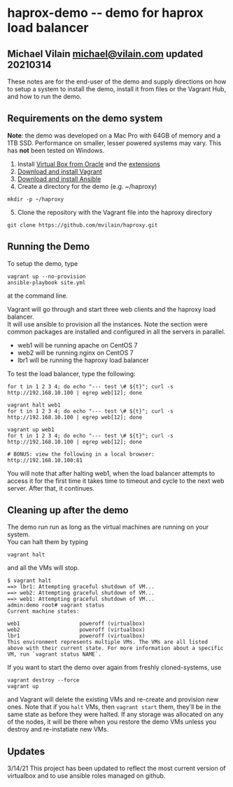 # haprox-demo -- demo for haprox load balancer

## Michael Vilain <michael@vilain.com> updated 20210314

These notes are for the end-user of the demo and supply directions on how to 
setup a system to install the demo, install it from files or the Vagrant Hub, 
and how to run the demo.



## Requirements on the demo system

**Note**: the demo was developed on a Mac Pro with 64GB of memory and a 1TB SSD. 
Performance on smaller, lesser powered systems may vary. This has **not** been tested 
on Windows.

1. Install [Virtual Box from Oracle](https://www.virtualbox.org/wiki/Downloads) 
and the [extensions](https://download.virtualbox.org/virtualbox/6.1.18/Oracle_VM_VirtualBox_Extension_Pack-6.1.18.vbox-extpack)
2. [Download and install Vagrant](https://www.vagrantup.com/downloads.html)
3. [Download and install Ansible](https://hvops.com/articles/ansible-mac-osx/)
4. Create a directory for the demo (e.g. ~/haproxy)
```
mkdir -p ~/haproxy 
```

5. Clone the repository with the Vagrant file into the haproxy directory

```
git clone https://github.com/mvilain/haproxy.git
```

## Running the Demo

To setup the demo, type

```
vagrant up --no-provision
ansible-playbook site.yml
```

at the command line.

Vagrant will go through and start three web clients and the haproxy load balancer.  
It will use ansible to provision all the instances. Note the section were common 
packages are installed and configured in all the servers in parallel.

* web1 will be running apache on CentOS 7
* web2 will be running nginx on CentOS 7
* lbr1 will be running the haproxy load balancer

To test the load balancer, type the following:

```
for t in 1 2 3 4; do echo "--- test \# ${t}"; curl -s http://192.168.10.100 | egrep web[12]; done

vagrant halt web1
for t in 1 2 3 4; do echo "--- test \# ${t}"; curl -s http://192.168.10.100 | egrep web[12]; done

vagrant up web1
for t in 1 2 3 4; do echo "--- test \# ${t}"; curl -s http://192.168.10.100 | egrep web[12]; done

# BONUS: view the following in a local browser: http://192.168.10.100:81
```

You will note that after halting web1, when the load balancer attempts to access it
for the first time it takes time to timeout and cycle to the next web server. After
that, it continues.


## Cleaning up after the demo

The demo run run as long as the virtual machines are running on your system.  
You can halt them by typing

```
vagrant halt
```

and all the VMs will stop.

```
$ vagrant halt
==> lbr1: Attempting graceful shutdown of VM...
==> web2: Attempting graceful shutdown of VM...
==> web1: Attempting graceful shutdown of VM...
admin:demo root# vagrant status
Current machine states:

web1                   poweroff (virtualbox)
web2                   poweroff (virtualbox)
lbr1                   poweroff (virtualbox)
This environment represents multiple VMs. The VMs are all listed
above with their current state. For more information about a specific
VM, run `vagrant status NAME`.
```

If you want to start the demo over again from freshly cloned-systems, use

```
vagrant destroy --force
vagrant up
```

and Vagrant will delete the existing VMs and re-create and provision new ones. 
Note that if you `halt` VMs, then `vagrant start` them, they'll be in the same 
state as before they were halted. If any storage was allocated on any of the nodes, 
it will be there when you restore the demo VMs unless you destroy and re-instatiate 
new VMs.

## Updates

3/14/21 This project has been updated to reflect the most current version of virtualbox
and to use ansible roles managed on github.
